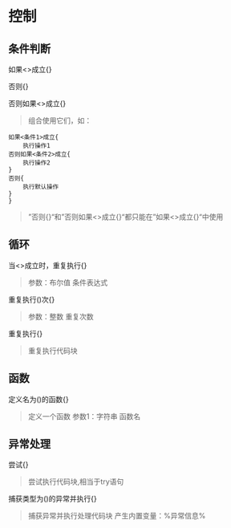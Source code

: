 # 控制

## 条件判断

如果<>成立{}

否则{}

否则如果<>成立{}
> 组合使用它们，如：

```Jim
如果<条件1>成立{
    执行操作1
否则如果<条件2>成立{
    执行操作2
}
否则{
    执行默认操作
}
}
```

> ”否则{}“和”否则如果<>成立{}“都只能在”如果<>成立{}“中使用

## 循环

当<>成立时，重复执行{}
> 参数：布尔值 条件表达式

重复执行()次{}
> 参数：整数 重复次数

重复执行{}
> 重复执行代码块

## 函数

定义名为()的函数{}
> 定义一个函数
> 参数1：字符串 函数名

## 异常处理

尝试{}
> 尝试执行代码块,相当于try语句

捕获类型为()的异常并执行{}
> 捕获异常并执行处理代码块
> 产生内置变量：%异常信息%